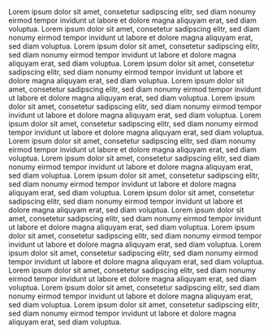 <p-text size="inherit" class="f-12">Lorem ipsum dolor sit amet, consetetur sadipscing elitr, sed diam nonumy eirmod tempor invidunt ut labore et dolore magna aliquyam erat, sed diam voluptua.</p-text>
<p-text size="inherit" class="f-16">Lorem ipsum dolor sit amet, consetetur sadipscing elitr, sed diam nonumy eirmod tempor invidunt ut labore et dolore magna aliquyam erat, sed diam voluptua.</p-text>
<p-text size="inherit" class="f-18">Lorem ipsum dolor sit amet, consetetur sadipscing elitr, sed diam nonumy eirmod tempor invidunt ut labore et dolore magna aliquyam erat, sed diam voluptua.</p-text>
<p-text size="inherit" class="f-20">Lorem ipsum dolor sit amet, consetetur sadipscing elitr, sed diam nonumy eirmod tempor invidunt ut labore et dolore magna aliquyam erat, sed diam voluptua.</p-text>
<p-text size="inherit" class="f-24">Lorem ipsum dolor sit amet, consetetur sadipscing elitr, sed diam nonumy eirmod tempor invidunt ut labore et dolore magna aliquyam erat, sed diam voluptua.</p-text>
<p-text size="inherit" class="f-28">Lorem ipsum dolor sit amet, consetetur sadipscing elitr, sed diam nonumy eirmod tempor invidunt ut labore et dolore magna aliquyam erat, sed diam voluptua.</p-text>
<p-text size="inherit" class="f-30">Lorem ipsum dolor sit amet, consetetur sadipscing elitr, sed diam nonumy eirmod tempor invidunt ut labore et dolore magna aliquyam erat, sed diam voluptua.</p-text>
<p-text size="inherit" class="f-32">Lorem ipsum dolor sit amet, consetetur sadipscing elitr, sed diam nonumy eirmod tempor invidunt ut labore et dolore magna aliquyam erat, sed diam voluptua.</p-text>
<p-text size="inherit" class="f-36">Lorem ipsum dolor sit amet, consetetur sadipscing elitr, sed diam nonumy eirmod tempor invidunt ut labore et dolore magna aliquyam erat, sed diam voluptua.</p-text>
<p-text size="inherit" class="f-42">Lorem ipsum dolor sit amet, consetetur sadipscing elitr, sed diam nonumy eirmod tempor invidunt ut labore et dolore magna aliquyam erat, sed diam voluptua.</p-text>
<p-text size="inherit" class="f-44">Lorem ipsum dolor sit amet, consetetur sadipscing elitr, sed diam nonumy eirmod tempor invidunt ut labore et dolore magna aliquyam erat, sed diam voluptua.</p-text>
<p-text size="inherit" class="f-48">Lorem ipsum dolor sit amet, consetetur sadipscing elitr, sed diam nonumy eirmod tempor invidunt ut labore et dolore magna aliquyam erat, sed diam voluptua.</p-text>
<p-text size="inherit" class="f-52">Lorem ipsum dolor sit amet, consetetur sadipscing elitr, sed diam nonumy eirmod tempor invidunt ut labore et dolore magna aliquyam erat, sed diam voluptua.</p-text>
<p-text size="inherit" class="f-60">Lorem ipsum dolor sit amet, consetetur sadipscing elitr, sed diam nonumy eirmod tempor invidunt ut labore et dolore magna aliquyam erat, sed diam voluptua.</p-text>
<p-text size="inherit" class="f-62">Lorem ipsum dolor sit amet, consetetur sadipscing elitr, sed diam nonumy eirmod tempor invidunt ut labore et dolore magna aliquyam erat, sed diam voluptua.</p-text>
<p-text size="inherit" class="f-72">Lorem ipsum dolor sit amet, consetetur sadipscing elitr, sed diam nonumy eirmod tempor invidunt ut labore et dolore magna aliquyam erat, sed diam voluptua.</p-text>
<p-text size="inherit" class="f-84">Lorem ipsum dolor sit amet, consetetur sadipscing elitr, sed diam nonumy eirmod tempor invidunt ut labore et dolore magna aliquyam erat, sed diam voluptua.</p-text>

<style scoped lang="scss">
  @import '~@porsche-design-system/scss-utils/index';
  
  p-text {
    max-width: 640px !important;
    margin-top: 40px;
  }
  
  .f-12 {
    @include p-type-scale(12px);
  }
  
  .f-16 {
    @include p-type-scale(16px);
  }
  
  .f-18 {
    @include p-type-scale(18px);
  }
  
  .f-20 {
    @include p-type-scale(20px);
  }
  
  .f-24 {
    @include p-type-scale(24px);
  }
  
  .f-28 {
    @include p-type-scale(28px);
  }
  
  .f-30 {
    @include p-type-scale(30px);
  }
  
  .f-32 {
    @include p-type-scale(32px);
  }
  
  .f-36 {
    @include p-type-scale(36px);
  }
  
  .f-42 {
    @include p-type-scale(42px);
  }
  
  .f-44 {
    @include p-type-scale(44px);
  }
  
  .f-48 {
    @include p-type-scale(48px);
  }
  
  .f-52 {
    @include p-type-scale(52px);
  }
  
  .f-60 {
    @include p-type-scale(60px);
  }
  
  .f-62 {
    @include p-type-scale(62px);
  }
  
  .f-72 {
    @include p-type-scale(72px);
  }
  
  .f-84 {
    @include p-type-scale(84px);
  }
  
</style>